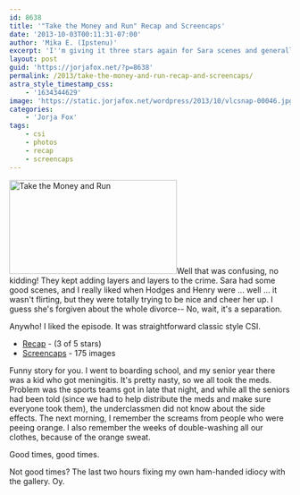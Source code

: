 ```yaml
---
id: 8638
title: '"Take the Money and Run" Recap and Screencaps'
date: '2013-10-03T00:11:31-07:00'
author: 'Mika E. (Ipstenu)'
excerpt: 'I''m giving it three stars again for Sara scenes and generally awesomeness. Worth watching, def!'
layout: post
guid: 'https://jorjafox.net/?p=8638'
permalink: /2013/take-the-money-and-run-recap-and-screencaps/
astra_style_timestamp_css:
    - '1634344629'
image: 'https://static.jorjafox.net/wordpress/2013/10/vlcsnap-00046.jpg'
categories:
    - 'Jorja Fox'
tags:
    - csi
    - photos
    - recap
    - screencaps
---
```


<img class="alignleft size-medium wp-image-8640" src="//jfo-static.net/wordpress/2013/10/vlcsnap-00046.jpg" alt="Take the Money and Run" width="300" height="168" />Well that was confusing, no kidding! They kept adding layers and layers to the crime. Sara had some good scenes, and I really liked when Hodges and Henry were ... well ... it wasn't flirting, but they were totally trying to be nice and cheer her up. I guess she's forgiven about the whole divorce-- No, wait, it's a separation.

Anywho! I liked the episode. It was straightforward classic style CSI.
<ul>
 	<li><a href="https://jorjafox.net/wiki/Take_the_Money_and_Run">Recap</a> - (3 of 5 stars)</li>
 	<li><a href="https://jorjafox.net/gallery/tv/csi/season14/02-ttmar/">Screencaps</a> - 175 images</li>
</ul>
Funny story for you. I went to boarding school, and my senior year there was a kid who got meningitis. It's pretty nasty, so we all took the meds. Problem was the sports teams got in late that night, and while all the seniors had been told (since we had to help distribute the meds and make sure everyone took them), the underclassmen did not know about the side effects. The next morning, I remember the screams from people who were peeing orange. I also remember the weeks of double-washing all our clothes, because of the orange sweat.

Good times, good times.

Not good times? The last two hours fixing my own ham-handed idiocy with the gallery. Oy.
